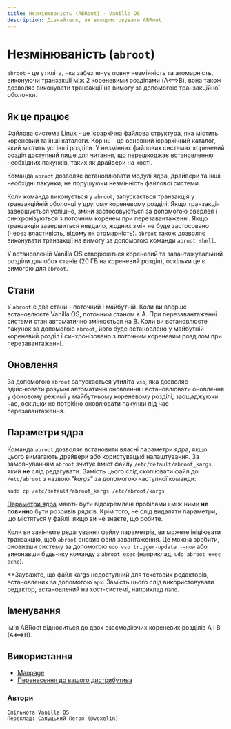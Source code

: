 ```yaml
---
title: Незмінюваність (ABRoot) - Vanilla OS
description: Дізнайтеся, як використовувати ABRoot.
---
```


# Незмінюваність (`abroot`)

`abroot` - це утиліта, яка забезпечує повну незмінність та атомарність, виконуючи транзакції між 2 кореневими розділами (A⟺B), вона також дозволяє виконувати транзакції на вимогу за допомогою транзакційної оболонки.

## Як це працює

Файлова система Linux - це ієрархічна файлова структура, яка містить кореневий та інші каталоги. 
Корінь - це основний ієрархічний каталог, який містить усі інші розділи.
У незмінних файлових системах кореневий розділ доступний лише для читання, що перешкоджає встановленню необхідних пакунків, таких як драйвери на хості.

Команда `abroot` дозволяє встановлювати модулі ядра, драйвери та інші необхідні пакунки, не порушуючи незмінність файлової системи. 

Коли команда виконується у `abroot`, запускається транзакція у транзакційній оболонці у другому кореневому розділі. Якщо транзакція завершується успішно, зміни застосовуються за допомогою оверлея і синхронізуються з поточним коренем при перезавантаженні. Якщо транзакція завершиться невдало, жодних змін не буде застосовано (через властивість, відому як атомарність). `abroot` також дозволяє виконувати транзакції на вимогу за допомогою команди `abroot shell`.

У встановленій Vanilla OS створюються кореневий та завантажувальний розділи для обох станів (20 ГБ на кореневий розділ), оскільки це є вимогою для `abroot`.

## Стани

У `abroot` є два стани - поточний і майбутній. Коли ви вперше встановлюєте Vanilla OS, поточним станом є A. При перезавантаженні системи стан автоматично змінюється на B. Коли ви встановлюєте пакунок за допомогою `abroot`, його буде встановлено у майбутній кореневий розділ і синхронізовано з поточним кореневим розділом при перезавантаженні.

## Оновлення

За допомогою `abroot` запускається утиліта `vso`, яка дозволяє здійснювати розумні автоматичні оновлення і встановлювати оновлення у фоновому режимі у майбутньому кореневому розділі, заощаджуючи час, оскільки не потрібно оновлювати пакунки під час перезавантаження.

## Параметри ядра

Команда `abroot` дозволяє встановити власні параметри ядра, якщо цього вимагають драйвери або користувацькі налаштування. За замовчуванням `abroot` зчитує вміст файлу `/etc/default/abroot_kargs`, який **не** слід редагувати. Замість цього слід скопіювати файл до `/etc/abroot` з назвою *"kargs"* за допомогою наступної команди:

```
sudo cp /etc/default/abroot_kargs /etc/abroot/kargs
```

[Параметри ядра](https://www.kernel.org/doc/html/v4.14/admin-guide/kernel-parameters.html) мають бути відокремлені пробілами і між ними **не повинно** бути розривів рядків. Крім того, не слід видаляти параметри, що містяться у файлі, якщо ви не знаєте, що робите.

Коли ви закінчите редагування файлу параметрів, ви можете ініціювати транзакцію, щоб `abroot` оновив файл завантаження. Це можна зробити, оновивши систему за допомогою `udo vso trigger-update --now` або виконавши будь-яку команду з `abroot exec` (наприклад, `udo abroot exec echo`).

**Зауважте, що файл kargs недоступний для текстових редакторів, встановлених за допомогою `apx`. Замість цього слід використовувати редактор, встановлений на хост-системі, наприклад `nano`.

## Іменування

Ім'я ABRoot відноситься до двох взаємодіючих кореневих розділів A і B (A⟺B).

## Використання

- [Manpage](/docs/ABRoot/manpage.uk.md)
- [Перенесення до вашого дистрибутива](/docs/ABRoot/porting.uk,md)

### Автори
```text
Спільнота Vanilla OS
Переклад: Сапуцький Петро (@voxelin)
```